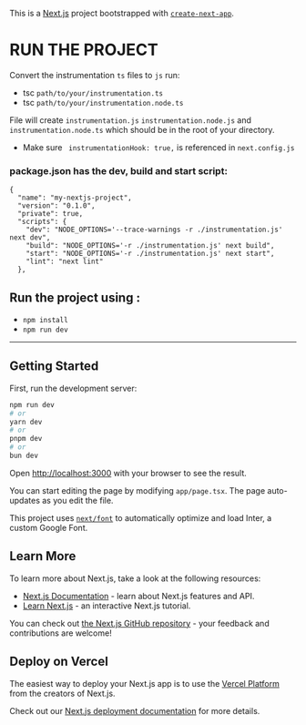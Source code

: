 This is a [Next.js](https://nextjs.org/) project bootstrapped with [`create-next-app`](https://github.com/vercel/next.js/tree/canary/packages/create-next-app).

# RUN THE PROJECT

Convert the instrumentation `ts` files to `js` run:

- tsc `path/to/your/instrumentation.ts`
- tsc `path/to/your/instrumentation.node.ts`

File will create `instrumentation.js` `instrumentation.node.js` and `instrumentation.node.ts` which should be in the root of your directory. 


- Make sure ` instrumentationHook: true,` is referenced in `next.config.js`

### package.json has the dev, build and start script:

```
{
  "name": "my-nextjs-project",
  "version": "0.1.0",
  "private": true,
  "scripts": {
    "dev": "NODE_OPTIONS='--trace-warnings -r ./instrumentation.js' next dev",
    "build": "NODE_OPTIONS='-r ./instrumentation.js' next build",
    "start": "NODE_OPTIONS='-r ./instrumentation.js' next start",
    "lint": "next lint"
  },
```

## Run the project using :

- `npm install`
- `npm run dev`




----

## Getting Started

First, run the development server:

```bash
npm run dev
# or
yarn dev
# or
pnpm dev
# or
bun dev
```

Open [http://localhost:3000](http://localhost:3000) with your browser to see the result.

You can start editing the page by modifying `app/page.tsx`. The page auto-updates as you edit the file.

This project uses [`next/font`](https://nextjs.org/docs/basic-features/font-optimization) to automatically optimize and load Inter, a custom Google Font.

## Learn More

To learn more about Next.js, take a look at the following resources:

- [Next.js Documentation](https://nextjs.org/docs) - learn about Next.js features and API.
- [Learn Next.js](https://nextjs.org/learn) - an interactive Next.js tutorial.

You can check out [the Next.js GitHub repository](https://github.com/vercel/next.js/) - your feedback and contributions are welcome!

## Deploy on Vercel

The easiest way to deploy your Next.js app is to use the [Vercel Platform](https://vercel.com/new?utm_medium=default-template&filter=next.js&utm_source=create-next-app&utm_campaign=create-next-app-readme) from the creators of Next.js.

Check out our [Next.js deployment documentation](https://nextjs.org/docs/deployment) for more details.
